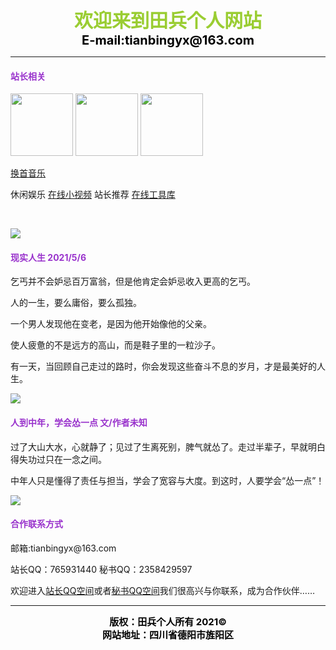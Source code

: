﻿<CENTER><FONT color=YellowGreen White style="FILTER: blur(add=1,direction=40,strength=10); FONT-SIZE: 30px; FONT-WEIGHT: bolder; POSITION: relative; WIDTH: 500px">欢迎来到田兵个人网站</FONT></CENTER>   

<CENTER><FONT color=Black style="FILTER: blur(add=1,direction=40,strength=10); FONT-SIZE: 20px; FONT-WEIGHT: bolder; POSITION: relative; WIDTH: 500px">E-mail:tianbingyx@163.com</FONT></CENTER>

----------

<font color="#9932CC"><h4>站长相关</h4></font>

<p><img src="https://cdn.jsdelivr.net/gh/ttbb1978/tbsc@tb01/error_tb.jpg" width="100" height="100" />  <img src="https://q1.qlogo.cn/g?b=qq&amp;nk=2358429597&amp;s=640" width="100" height="100" />  <img src="https://q1.qlogo.cn/g?b=qq&amp;nk=2197968519&amp;s=640" width="100" height="100" />

<p>
</p>

<a href="javascript:location.reload();">换首音乐</a></p>

<p>休闲娱乐 <a href="https://www.lefu.men/dy">在线小视频</a> 站长推荐 <a href="https://tool.oschina.net/">在线工具库</a></p>

<center>
<script type="text/javascript" src="https://api.vvhan.com/api/ian?type=js"></script>
<script>ishan()</script>
</center>

<br>

<p><img src="https://api.vvhan.com/api/bing?type=1" width="" height="" /></p>

<font color="#9932CC"><h4>现实人生   2021/5/6</h4></font>

<p>乞丐并不会妒忌百万富翁，但是他肯定会妒忌收入更高的乞丐。</p>

<p>人的一生，要么庸俗，要么孤独。</p>

<p>一个男人发现他在变老，是因为他开始像他的父亲。</p>

<p>使人疲惫的不是远方的高山，而是鞋子里的一粒沙子。</p>

<p>有一天，当回顾自己走过的路时，你会发现这些奋斗不息的岁月，才是最美好的人生。</p>

<p><img src="https://api.uomg.com/api/rand.img1?sort=二次元" width="" height="" /></p>

<font color="#9932CC"><h4>人到中年，学会怂一点    文/作者未知</h4></font>

<p>过了大山大水，心就静了；见过了生离死别，脾气就怂了。走过半辈子，早就明白得失功过只在一念之间。</p>

<p>中年人只是懂得了责任与担当，学会了宽容与大度。到这时，人要学会“怂一点”！</p>

<p><img src="https://api.vvhan.com/api/bing?type=" width="" height="" /></p>

<font color="#9932CC"><h4>合作联系方式</h4></font>

<p>邮箱:tianbingyx@163.com</p>

<p>站长QQ：765931440 秘书QQ：2358429597</p>

<p>欢迎进入<a href="https://user.qzone.qq.com/765931440">站长QQ空间</a>或者<a href="https://user.qzone.qq.com/2358429597">秘书QQ空间</a>我们很高兴与你联系，成为合作伙伴……</p>

----------

<CENTER><FONT color=Black style="FILTER: blur(add=1,direction=40,strength=10); FONT-SIZE: 15px; FONT-WEIGHT: bolder; POSITION: relative; WIDTH: 500px">版权：田兵个人所有  2021©</FONT></CENTER>

<CENTER><FONT color=Black style="FILTER: blur(add=1,direction=40,strength=10); FONT-SIZE: 15px; FONT-WEIGHT: bolder; POSITION: relative; WIDTH: 500px">网站地址：四川省德阳市旌阳区</FONT></CENTER>

<audio autoplay="autoplay">
<source src="https://api.uomg.com/api/rand.music?sort=热歌榜" type="audio/mpeg">
</audio>
